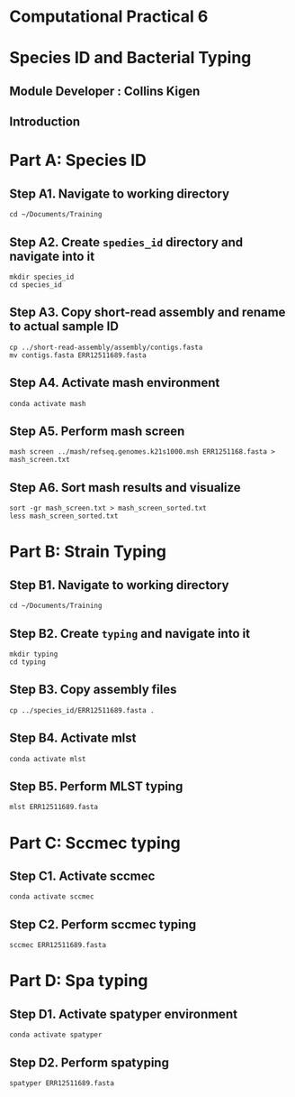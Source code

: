 # Computational Practical 6
# Species ID and Bacterial Typing
## Module Developer : Collins Kigen
## Introduction
# Part A: Species ID


## Step A1. Navigate to working directory
```
cd ~/Documents/Training
```

## Step A2. Create `spedies_id` directory and navigate into it
```
mkdir species_id
cd species_id
```
## Step A3. Copy short-read assembly and rename to actual sample ID
```
cp ../short-read-assembly/assembly/contigs.fasta
mv contigs.fasta ERR12511689.fasta
```

## Step A4. Activate mash environment
```
conda activate mash
```

## Step A5. Perform mash screen
```
mash screen ../mash/refseq.genomes.k21s1000.msh ERR1251168.fasta > mash_screen.txt
```
## Step A6. Sort mash results and visualize
```
sort -gr mash_screen.txt > mash_screen_sorted.txt
less mash_screen_sorted.txt
```
# Part B: Strain Typing
## Step B1. Navigate to working directory
```
cd ~/Documents/Training
```

## Step B2. Create `typing` and navigate into it
```
mkdir typing
cd typing
```

## Step B3. Copy assembly files
```
cp ../species_id/ERR12511689.fasta .
```

## Step B4. Activate mlst
```
conda activate mlst
```

## Step B5. Perform MLST typing

```
mlst ERR12511689.fasta
```
# Part C: Sccmec typing
## Step C1. Activate sccmec
```
conda activate sccmec
```
## Step C2. Perform sccmec typing
```
sccmec ERR12511689.fasta
```
# Part D: Spa typing
## Step D1. Activate spatyper environment
```
conda activate spatyper
```
## Step D2. Perform spatyping
```
spatyper ERR12511689.fasta
```
